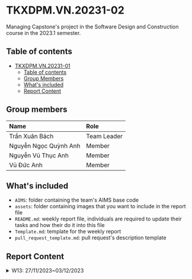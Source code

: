 # TKXDPM.VN.20231-02
Managing Capstone's project in the Software Design and Construction course in the 2023.1 semester.

## Table of contents

- [TKXDPM.VN.20231-01](#tkxdpmvn20231-01)
  - [Table of contents](#table-of-contents)
  - [Group Members](#group-members)
  - [What's included](#whats-included)
  - [Report Content](#report-content)

## Group members


| Name                   | Role        |
| :-------------         | :---------- |
| Trần Xuân Bách         | Team Leader |
| Nguyễn Ngọc Quỳnh Anh  | Member      |
| Nguyễn Vũ Thục Anh     | Member      |
| Vũ Đức Anh             | Member      |


## What's included


- `AIMS`: folder containing the team's AIMS base code
- `assets`: folder containing images that you want to include in the report file
- `README.md`: weekly report file, individuals are required to update their tasks and how their do it into this file
- `Template.md`: template for the weekly report
- `pull_request_template.md`: pull request's description template

## Report Content


<details>
  <summary>W13: 27/11/2023~03/12/2023</summary>
<br>
<details>
<summary>Trần Xuân Bách</summary>
<br>

- Assigned tasks: Discover Coupling Type at base code:
  - src/controller/PaymentController
  - src/views/screen/Payment
  - src/subsystem/paypal

- Implementation details:
  - Pull Request(s): https://github.com/quynhanh13/TKXDPM.KHMT.20231-02/pull/2
  - Specific implementation details:
    - Add comments when detecting coupling

</details>

<details>
<summary>Nguyễn Ngọc Quỳnh Anh</summary>
<br>

- Assigned tasks: Discover Coupling Type at base code:
  - src/controller/PlaceOrderController
  - src/views/screen/Shipping
  - src/views/screen/Invoice

- Implementation details:
  - Pull Request: https://github.com/quynhanh13/TKXDPM.KHMT.20231-02/pull/1
  - Specific implementation details:
    - Add comments when detecting coupling

</details>
<details>
<summary>Nguyễn Vũ Thục Anh</summary>
<br>

- Assigned tasks: Discover Coupling Type at base code:
  - src/controller/HomeController
  - src/controller/BaseController
  - src/views/screen/home

- Implementation details:
  - Pull Request(s): #https://github.com/quynhanh13/TKXDPM.KHMT.20231-02/pull/3
  - Specific implementation details:
    - Add comments when detecting coupling

</details>

<details>
<summary>Vũ Đức Anh</summary>
<br>

- Assigned tasks: Discover Coupling Type at base code:
  - src/controller/ViewCartController
  - src/views/screen/cart

- Implementation details:
  - Pull Request(s): #https://github.com/quynhanh13/TKXDPM.KHMT.20231-02/pull/5
  - Specific implementation details:
    - Add comments when detecting coupling

</details>



</details>
